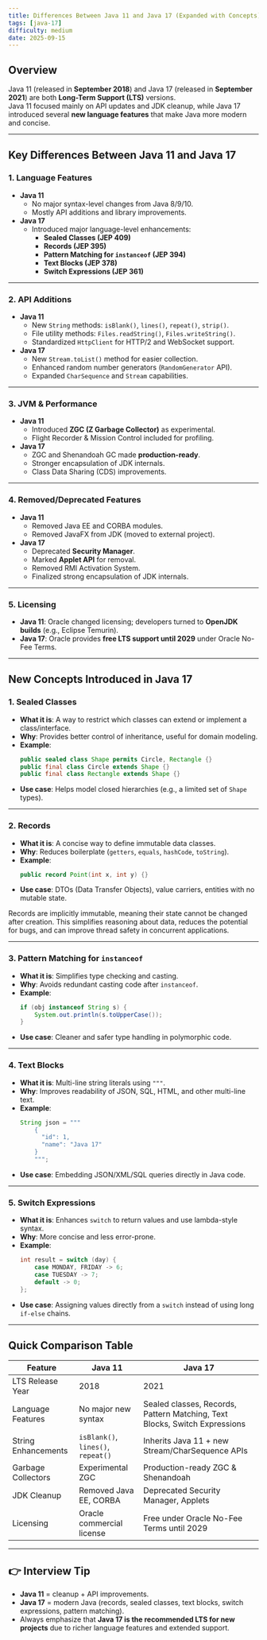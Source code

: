 ```yaml
---
title: Differences Between Java 11 and Java 17 (Expanded with Concepts)
tags: [java-17]
difficulty: medium
date: 2025-09-15
---
```


## Overview
Java 11 (released in **September 2018**) and Java 17 (released in **September 2021**) are both **Long-Term Support (LTS)** versions.  
Java 11 focused mainly on API updates and JDK cleanup, while Java 17 introduced several **new language features** that make Java more modern and concise.

---

## Key Differences Between Java 11 and Java 17

### 1. **Language Features**
- **Java 11**
  - No major syntax-level changes from Java 8/9/10.
  - Mostly API additions and library improvements.
- **Java 17**
  - Introduced major language-level enhancements:
    - **Sealed Classes (JEP 409)**
    - **Records (JEP 395)**
    - **Pattern Matching for `instanceof` (JEP 394)**
    - **Text Blocks (JEP 378)**
    - **Switch Expressions (JEP 361)**

---

### 2. **API Additions**
- **Java 11**
  - New `String` methods: `isBlank()`, `lines()`, `repeat()`, `strip()`.
  - File utility methods: `Files.readString()`, `Files.writeString()`.
  - Standardized `HttpClient` for HTTP/2 and WebSocket support.
- **Java 17**
  - New `Stream.toList()` method for easier collection.
  - Enhanced random number generators (`RandomGenerator` API).
  - Expanded `CharSequence` and `Stream` capabilities.

---

### 3. **JVM & Performance**
- **Java 11**
  - Introduced **ZGC (Z Garbage Collector)** as experimental.
  - Flight Recorder & Mission Control included for profiling.
- **Java 17**
  - ZGC and Shenandoah GC made **production-ready**.
  - Stronger encapsulation of JDK internals.
  - Class Data Sharing (CDS) improvements.

---

### 4. **Removed/Deprecated Features**
- **Java 11**
  - Removed Java EE and CORBA modules.
  - Removed JavaFX from JDK (moved to external project).
- **Java 17**
  - Deprecated **Security Manager**.
  - Marked **Applet API** for removal.
  - Removed RMI Activation System.
  - Finalized strong encapsulation of JDK internals.

---

### 5. **Licensing**
- **Java 11**: Oracle changed licensing; developers turned to **OpenJDK builds** (e.g., Eclipse Temurin).
- **Java 17**: Oracle provides **free LTS support until 2029** under Oracle No-Fee Terms.

---

## New Concepts Introduced in Java 17

### **1. Sealed Classes**
- **What it is**: A way to restrict which classes can extend or implement a class/interface.
- **Why**: Provides better control of inheritance, useful for domain modeling.
- **Example**:
  ```java
  public sealed class Shape permits Circle, Rectangle {}
  public final class Circle extends Shape {}
  public final class Rectangle extends Shape {}
  ```
- **Use case**: Helps model closed hierarchies (e.g., a limited set of `Shape` types).

---

### **2. Records**
- **What it is**: A concise way to define immutable data classes.
- **Why**: Reduces boilerplate (`getters`, `equals`, `hashCode`, `toString`).
- **Example**:
  ```java
  public record Point(int x, int y) {}
  ```
- **Use case**: DTOs (Data Transfer Objects), value carriers, entities with no mutable state.

Records are implicitly immutable, meaning their state cannot be changed after creation. This simplifies reasoning about data, reduces the potential for bugs, and can improve thread safety in concurrent applications.

---

### **3. Pattern Matching for `instanceof`**
- **What it is**: Simplifies type checking and casting.
- **Why**: Avoids redundant casting code after `instanceof`.
- **Example**:
  ```java
  if (obj instanceof String s) {
      System.out.println(s.toUpperCase());
  }
  ```
- **Use case**: Cleaner and safer type handling in polymorphic code.

---

### **4. Text Blocks**
- **What it is**: Multi-line string literals using `"""`.
- **Why**: Improves readability of JSON, SQL, HTML, and other multi-line text.
- **Example**:
  ```java
  String json = """
      {
        "id": 1,
        "name": "Java 17"
      }
      """;
  ```
- **Use case**: Embedding JSON/XML/SQL queries directly in Java code.

---

### **5. Switch Expressions**
- **What it is**: Enhances `switch` to return values and use lambda-style syntax.
- **Why**: More concise and less error-prone.
- **Example**:
  ```java
  int result = switch (day) {
      case MONDAY, FRIDAY -> 6;
      case TUESDAY -> 7;
      default -> 0;
  };
  ```
- **Use case**: Assigning values directly from a `switch` instead of using long `if-else` chains.

---

## Quick Comparison Table

| Feature                  | Java 11                              | Java 17                                        |
|---------------------------|---------------------------------------|-----------------------------------------------|
| LTS Release Year          | 2018                                  | 2021                                          |
| Language Features         | No major new syntax                   | Sealed classes, Records, Pattern Matching, Text Blocks, Switch Expressions |
| String Enhancements       | `isBlank()`, `lines()`, `repeat()`   | Inherits Java 11 + new Stream/CharSequence APIs |
| Garbage Collectors        | Experimental ZGC                     | Production-ready ZGC & Shenandoah             |
| JDK Cleanup               | Removed Java EE, CORBA               | Deprecated Security Manager, Applets          |
| Licensing                 | Oracle commercial license             | Free under Oracle No-Fee Terms until 2029     |

---

## 👉 Interview Tip
- **Java 11** = cleanup + API improvements.  
- **Java 17** = modern Java (records, sealed classes, text blocks, switch expressions, pattern matching).  
- Always emphasize that **Java 17 is the recommended LTS for new projects** due to richer language features and extended support.

